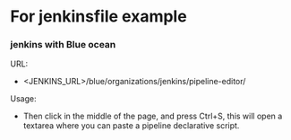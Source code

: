# For jenkinsfile example



### jenkins with Blue ocean

URL:
 - <JENKINS_URL>/blue/organizations/jenkins/pipeline-editor/

Usage:
 - Then click in the middle of the page, and press Ctrl+S, this will open a textarea where you can paste a pipeline declarative script. 
